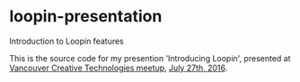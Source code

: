 # loopin-presentation
Introduction to Loopin features

This is the source code for my presention 'Introducing Loopin', presented at [Vancouver Creative Technologies meetup](http://www.meetup.com/Vancouver-Creative-Technology/), [July 27th, 2016](http://www.meetup.com/Vancouver-Creative-Technology/events/232435727/).


